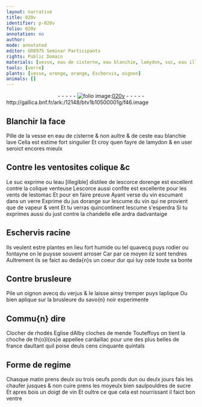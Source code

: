 ```yaml
---
layout: narrative
title: 020v
identifier: p-020v
folio: 020v
annotation: no
author:
mode: annotated
editor: GR8975 Seminar Participants
rights: Public Domain
materials: [vesse, eau de cisterne, eau blanchie, lamydon, suc, eau illegible distilee de lescorce dorenge, Lescorce, vin escumant, jus dorange, vin, escume, just, Eschervis racine, oignon, verjus, savo{n} noir, oeufs, sucre]
tools: [verre]
plants: [vesse, orenge, orange, Eschervis, oignon]
animals: []
---
```


<div class="folio" align="center">- - - - - <a href="http://gallica.bnf.fr/ark:/12148/btv1b10500001g/f46.image" target="_blank"><img src="https://cu-mkp.github.io/2017-workshop-edition/assets/photo-icon.png" alt="folio image: " style="display:inline-block; margin-bottom:-3px;"/>020v</a> - - - - - </div> http://gallica.bnf.fr/ark:/12148/btv1b10500001g/f46.image   

## Blanchir la <span class="bp">face</span>

 
Pille de la <span class="m"><span class="pa">vesse</span></span> en <span class="m">eau de cisterne</span> & non aultre & de ceste <span class="m">eau blanchie</span> lave Cella est estime fort singulier Et croy quen fayre de <span class="m">lamydon</span> & en user seroict encores mieulx 
    

## Contre les ventosites colique &c

 
Le <span class="m">suc</span> exprime ou l<span class="m">eau [illegible] distilee de lescorce d<span class="pa">orenge</span></span> est excellent contre la colique venteuse <span class="m">Lescorce</span> aussi confite est excellente pour les vents de l<span class="bp">estomac</span> Et pour en faire preuve Ayant verse du <span class="m">vin escumant</span> dans un <span class="tl">verre</span> Exprime du <span class="m">jus d<span class="pa">orange</span></span> sur lescume du <span class="m">vin</span> qui ne provient que de vapeur & vent Et tu verras quincontinent l<span class="m">escume</span> s'esperdra Si tu exprimes aussi du <span class="m">just</span> contre la chandelle elle ardra dadvantaige 
    

## <span class="m"><span class="pa">Eschervis</span> racine</span>

 
Ils veulent estre plantes en lieu fort humide ou tel quavecq puys rodier ou fontayne on le puysse souvent arroser Car par ce moyen ilz sont tendres Aultrement ils se faict au deda{n}s un coeur dur qui luy oste toute sa bonte 
    

## Contre brusleure

 
Pile un <span class="m"><span class="pa">oignon</span></span> avecq du <span class="m">verjus</span> & le laisse ainsy tremper puys laplique Ou bien aplique sur la brusleure du <span class="m">savo{n} noir</span> experimente 
    

## Commu{n} dire

 
Clocher de <span class="pl">rhodés</span> Eglise d<span class="pl">Alby</span> cloches de <span class="pl">mende</span> Touteffoys on tient la choche de <span class="pl">th{o}l{os}e</span> appellee cardaillac pour une des plus belles de <span class="pl">france</span> daultant quil poise deuls cens cinquante <span class="ms">quintals</span> 
    

## Forme de regime

 
<span class="tmp">Chasque matin</span> prens deulx ou trois <span class="m">oeufs</span> ponds dun ou deulx <span class="tmp">jour</span>s fais les chaufer jusques & non cuire prens les moyeulx bien saulpouldres de <span class="m">sucre</span> Et apres bois un <span class="ms"><span class="bp">doigt</span></span> de <span class="m">vin</span> Et oultre ce que cela est nourrissant il faict bon <span class="bp">ventre</span> 
 